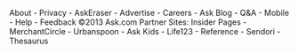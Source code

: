 About - Privacy - AskEraser - Advertise - Careers - Ask Blog - Q&A - Mobile - Help - Feedback ©2013 Ask.com Partner Sites: Insider Pages - MerchantCircle - Urbanspoon - Ask Kids - Life123 - Reference - Sendori - Thesaurus